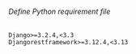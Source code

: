 ###### Define Python requirement file

```
Django>=3.2.4,<3.3
Djangorestframework>=3.12.4,<3.13
```
